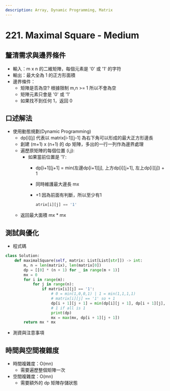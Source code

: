 ```yaml
---
description: Array, Dynamic Programming, Matrix
---
```


# 221. Maximal Square - Medium

## 釐清需求與邊界條件

* 輸入：m x n 的二維矩陣，每個元素是 '0' 或 '1' 的字符
* 輸出：最大全為 1 的正方形面積
* 邊界條件：
  * 矩陣是否為空? 根據限制 m,n >= 1 所以不會為空&#x20;
  * 矩陣元素只會是 '0' 或 '1'&#x20;
  * 如果找不到任何 1，返回 0

## 口述解法

* 使用動態規劃(Dynamic Programming)&#x20;
  * dp\[i]\[j] 代表以 matrix\[i-1]\[j-1] 為右下角可以形成的最大正方形邊長
  * 創建 (m+1) x (n+1) 的 dp 矩陣，多出的一行一列作為邊界處理
  * 遍歷原矩陣的每個位置 (i,j):
    * 如果當前位置是 '1':&#x20;
      * dp\[i+1]\[j+1] = min(左邊dp\[i+1]\[j], 上方dp\[i]\[j+1], 左上dp\[i]\[j]) + 1&#x20;
      * 同時維護最大邊長 mx&#x20;
      *   +1 因為前面有判斷，所以至少有1

          ```python
          atrix[i][j] == '1'
          ```
  * 返回最大面積 mx \* mx

## 測試與優化

* 程式碼

```python
class Solution:
    def maximalSquare(self, matrix: List[List[str]]) -> int:
        m, n = len(matrix), len(matrix[0])
        dp = [[0] * (n + 1) for _ in range(m + 1)]
        mx = 0
        for i in range(m):
            for j in range(n):
                if matrix[i][j] == '1':
                    # 0 = min(1,0,0,1) | 1 = min(1,1,1,1)
                    # matrix[i][j] == '1' so + 1
                    dp[i + 1][j + 1] = min(dp[i][j + 1], dp[i + 1][j], dp[i][j]) + 1
                    # 1 if all is 1
                    print(dp)
                    mx = max(mx, dp[i + 1][j + 1])
        return mx * mx

```

* 測資與注意事項

## 時間與空間複雜度

* 時間複雜度：O(mn)
  * 需要遍歷整個矩陣一次
* 空間複雜度：O(mn)
  * 需要額外的 dp 矩陣存儲狀態
